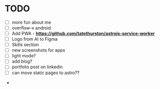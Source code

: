# TODO

- [ ] more fun about me
- [ ] overflow-x android
- [ ] Add PWA - **https://github.com/tatethurston/astrojs-service-worker**
- [ ] Logo from AI to Figma
- [ ] Skills section
- [ ] new screenshots for apps
- [ ] light mode?
- [ ] add blog?
- [ ] portfolio post on linkedin
- [ ] can move static pages to astro??
-
